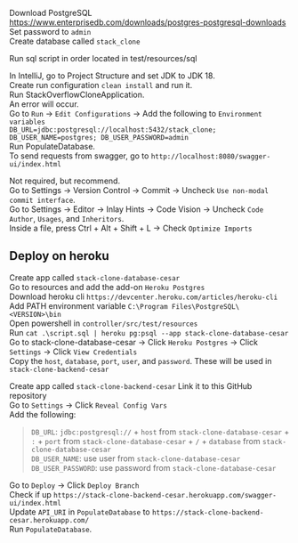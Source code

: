 Download PostgreSQL  
https://www.enterprisedb.com/downloads/postgres-postgresql-downloads  
Set password to `admin`  
Create database called `stack_clone`

Run sql script in order located in test/resources/sql

In IntelliJ, go to Project Structure and set JDK to JDK 18.  
Create run configuration `clean install` and run it.  
Run StackOverflowCloneApplication.  
An error will occur.  
Go to `Run` -> `Edit Configurations` -> Add the following to `Environment variables`  
`DB_URL=jdbc:postgresql://localhost:5432/stack_clone; DB_USER_NAME=postgres; DB_USER_PASSWORD=admin`  
Run PopulateDatabase.  
To send requests from swagger, go to `http://localhost:8080/swagger-ui/index.html`

Not required, but recommend.  
Go to Settings -> Version Control -> Commit -> Uncheck `Use non-modal commit interface`.  
Go to Settings -> Editor -> Inlay Hints -> Code Vision -> Uncheck `Code Author`, `Usages`, and `Inheritors`.  
Inside a file, press Ctrl + Alt + Shift + L -> Check `Optimize Imports`


## Deploy on heroku 
Create app called `stack-clone-database-cesar`  
Go to resources and add the add-on `Heroku Postgres`  
Download heroku cli `https://devcenter.heroku.com/articles/heroku-cli`  
Add PATH environment variable `C:\Program Files\PostgreSQL\<VERSION>\bin`  
Open powershell in `controller/src/test/resources`  
Run `cat .\script.sql | heroku pg:psql --app stack-clone-database-cesar`    
Go to stack-clone-database-cesar -> Click `Heroku Postgres` -> Click `Settings` -> Click `View Credentials`  
Copy the `host`, `database`, `port`, `user`, and `password`.  These will be used in `stack-clone-backend-cesar`

Create app called `stack-clone-backend-cesar`
Link it to this GitHub repository  
Go to `Settings` -> Click `Reveal Config Vars`  
Add the following:
>`DB_URL`: `jdbc:postgresql://` + `host` from `stack-clone-database-cesar` + `:` + `port` from `stack-clone-database-cesar` + `/` + `database` from `stack-clone-database-cesar`  
>`DB_USER_NAME`: use user from `stack-clone-database-cesar`  
>`DB_USER_PASSWORD`: use password from `stack-clone-database-cesar`

Go to `Deploy` -> Click `Deploy Branch`  
Check if up `https://stack-clone-backend-cesar.herokuapp.com/swagger-ui/index.html`  
Update `API_URI` in `PopulateDatabase` to `https://stack-clone-backend-cesar.herokuapp.com/`    
Run `PopulateDatabase`.  